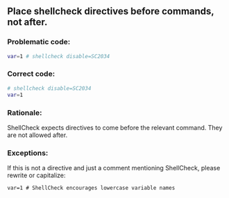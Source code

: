 ## Place shellcheck directives before commands, not after.

### Problematic code:

```sh
var=1 # shellcheck disable=SC2034
```

### Correct code:

```sh
# shellcheck disable=SC2034
var=1 
```
### Rationale:

ShellCheck expects directives to come before the relevant command. They are not allowed after.

### Exceptions:

If this is not a directive and just a comment mentioning ShellCheck, please rewrite or capitalize:

    var=1 # ShellCheck encourages lowercase variable names